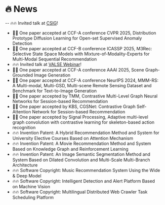 # 🔥 News
-- 🔥🔥 Invited talk at [CSIG](https://mp.weixin.qq.com/s/opOMTAN2s7kLVwVaNfwAfg)!
- 🎉🎉 One paper accepted at CCF-A conference CVPR 2025, Distribution Prototype Diffusion Learning for Open-set Supervised Anomaly Detection
- 🎉🎉 One paper accepted at CCF-B conference ICASSP 2025, M3Rec: Selective State Space Models with Mixture-of-Modality-Experts for Multi-Modal Sequential Recommendation
- 🔥🔥  Invited talk at [VALSE Webinar](https://mp.weixin.qq.com/s/HXK1jlOgJ1zMQiq3NzX7AA)!
- 🎉🎉 One paper accepted at CCF-A conference AAAI 2025, Scene Graph-Grounded Image Generation
- 🎉🎉 One paper accepted at CCF-A conference NeurIPS 2024, MMM-RS: A Multi-modal, Multi-GSD, Multi-scene Remote Sensing Dataset and Benchmark for Text-to-Image Generation
- 🎉🎉 One paper accepted by TMM, Contrastive Multi-Level Graph Neural Networks for Session-based Recommendation
- 🎉🎉 One paper accepted by KBS, CGSNet: Contrastive Graph Self-Attention Network for Session-based Recommendation
- 🎉🎉 One paper accepted by Signal Processing, Adaptive multi-level graph convolution with contrastive learning for skeleton-based action recognition
- 🔥🔥 Invention Patent: A Hybrid Recommendation Method and System for University Elective Courses Based on Attention Mechanism
- 🔥🔥 Invention Patent: A Movie Recommendation Method and System Based on Knowledge Graph and Reinforcement Learning
- 🔥🔥 Invention Patent: An Image Semantic Segmentation Method and System Based on Dilated Convolution and Multi-Scale Multi-Branch Architecture
- 🔥🔥 Software Copyright: Music Recommendation System Using the Wide & Deep Model
- 🔥🔥 Software Copyright: Intelligent Detection and Alert Platform Based on Machine Vision
- 🔥🔥 Software Copyright: Multilingual Distributed Web Crawler Task Scheduling Platform
